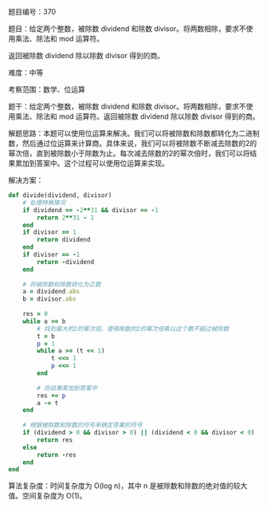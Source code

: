 题目编号：370

题目：给定两个整数，被除数 dividend 和除数 divisor。将两数相除，要求不使用乘法、除法和 mod 运算符。

返回被除数 dividend 除以除数 divisor 得到的商。

难度：中等

考察范围：数学、位运算

题干：给定两个整数，被除数 dividend 和除数 divisor。将两数相除，要求不使用乘法、除法和 mod 运算符。返回被除数 dividend 除以除数 divisor 得到的商。

解题思路：本题可以使用位运算来解决。我们可以将被除数和除数都转化为二进制数，然后通过位运算来计算商。具体来说，我们可以将被除数不断减去除数的2的幂次倍，直到被除数小于除数为止。每次减去除数的2的幂次倍时，我们可以将结果累加到答案中。这个过程可以使用位运算来实现。

解决方案：

```ruby
def divide(dividend, divisor)
    # 处理特殊情况
    if dividend == -2**31 && divisor == -1
        return 2**31 - 1
    end
    if divisor == 1
        return dividend
    end
    if divisor == -1
        return -dividend
    end
    
    # 将被除数和除数转化为正数
    a = dividend.abs
    b = divisor.abs
    
    res = 0
    while a >= b
        # 找到最大的2的幂次倍，使得除数的2的幂次倍乘以这个数不超过被除数
        t = b
        p = 1
        while a >= (t << 1)
            t <<= 1
            p <<= 1
        end
        
        # 将结果累加到答案中
        res += p
        a -= t
    end
    
    # 根据被除数和除数的符号来确定答案的符号
    if (dividend > 0 && divisor > 0) || (dividend < 0 && divisor < 0)
        return res
    else
        return -res
    end
end
```

算法复杂度：时间复杂度为 O(log n)，其中 n 是被除数和除数的绝对值的较大值。空间复杂度为 O(1)。